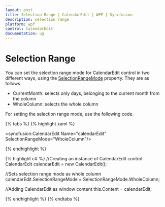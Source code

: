 ```yaml
---
layout: post
title: Selection Range | CalendarEdit | WPF | Syncfusion
description: selection range
platform: wpf
control: CalendarEdit
documentation: ug
---
```


# Selection Range

You can set the selection range mode for CalendarEdit control in two different ways, using the [SelectionRangeMode](https://help.syncfusion.com/cr/wpf/Syncfusion.Shared.Wpf~Syncfusion.Windows.Shared.CalendarEdit~SelectionRangeMode.html) property. They are as follows.

* CurrentMonth: selects only days, belonging to the current month from the column
* WholeColumn: selects the whole column

For setting the selection range mode, use the following code.

{% tabs %}
{% highlight xaml %}

<!-- Adding CalendarEdit with selection range mode -->
<syncfusion:CalendarEdit Name="calendarEdit" SelectionRangeMode="WholeColumn"/>

{% endhighlight %}

{% highlight c# %}
//Creating an instance of CalendarEdit control
CalendarEdit calendarEdit = new CalendarEdit();

//Sets selection range mode as whole column
calendarEdit.SelectionRangeMode = SelectionRangeMode.WholeColumn;  

//Adding CalendarEdit as window content
this.Content = calendarEdit;

{% endhighlight %}
{% endtabs %}
